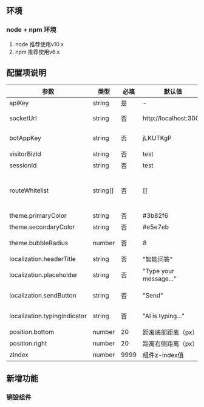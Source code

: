 ## 环境
### node + npm 环境
1. node 推荐使用v10.x
2. npm 推荐使用v6.x


## 配置项说明
| 参数 | 类型 | 必填 | 默认值 | 说明 |
|------|------|------|--------|------|
| apiKey | string | 是 | - | API密钥 |
| socketUrl | string | 否 | http://localhost:3000 | WebSocket服务器地址 |
| botAppKey | string | 否 | jLKUTKgP | 机器人应用密钥 |
| visitorBizId | string | 否 | test | 访客业务ID |
| sessionId | string | 否 | test | 会话ID |
| routeWhitelist | string[] | 否 | [] | 路由白名单，支持字符串和正则表达式 |
| theme.primaryColor | string | 否 | #3b82f6 | 主色调 |
| theme.secondaryColor | string | 否 | #e5e7eb | 次要色调 |
| theme.bubbleRadius | number | 否 | 8 | 气泡圆角半径 |
| localization.headerTitle | string | 否 | "智能问答" | 对话框标题 |
| localization.placeholder | string | 否 | "Type your message..." | 输入框占位文本 |
| localization.sendButton | string | 否 | "Send" | 发送按钮文本 |
| localization.typingIndicator | string | 否 | "AI is typing..." | 输入指示器文本 |
| position.bottom | number | 20 | 距离底部距离（px） |
| position.right | number | 20 | 距离右侧距离（px） |
| zIndex | number | 9999 | 组件z-index值 |

## 新增功能

### 销毁组件


